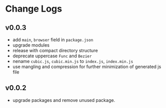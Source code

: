 # Change Logs

## v0.0.3

 - add `main`, `browser` field in `package.json`
 - upgrade modules
 - release with compact directory structure
 - deprecate uppercase `Func` and `Bezier`
 - nename `cubic.js`, `cubic.min.js` to `index.js`, `index.min.js`
 - use mangling and compression for further minimization of generated js file


## v0.0.2

 - upgrade packages and remove unused package.
